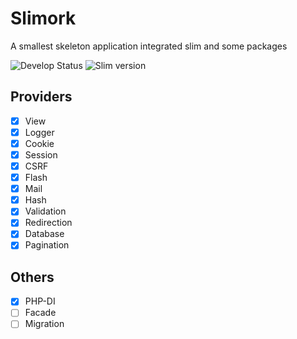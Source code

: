 # Slimork

A smallest skeleton application integrated slim and some packages

![Develop Status](https://img.shields.io/badge/status-developing-yellowgreen.svg)
![Slim version](https://img.shields.io/badge/slim-3.x-green.svg)

## Providers

- [X] View
- [X] Logger
- [X] Cookie
- [X] Session
- [X] CSRF
- [X] Flash
- [X] Mail
- [X] Hash
- [X] Validation
- [X] Redirection
- [X] Database
- [X] Pagination

## Others

- [X] PHP-DI
- [ ] Facade
- [ ] Migration
